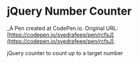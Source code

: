 # jQuery Number Counter
 _A Pen created at CodePen.io. Original URL: [https://codepen.io/syedrafeeq/pen/rcfsJ](https://codepen.io/syedrafeeq/pen/rcfsJ).

 jQuery counter to count up to a target number